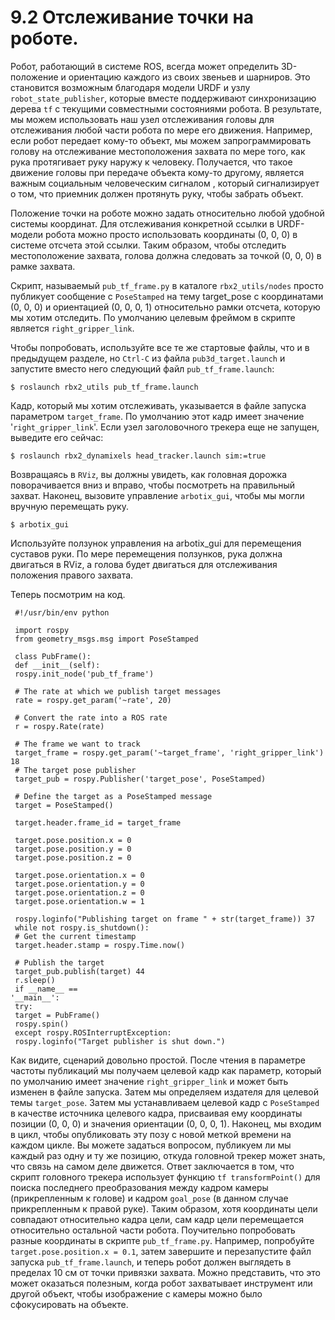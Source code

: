 # 9.2 Отслеживание точки на роботе.

Робот, работающий в системе ROS, всегда может определить 3D-положение и ориентацию каждого из своих звеньев и шарниров. Это становится возможным благодаря модели URDF и узлу `robot_state_publisher`, которые вместе поддерживают синхронизацию дерева `tf` с текущими совместными состояниями робота. В результате, мы можем использовать наш узел отслеживания головы для отслеживания любой части робота по мере его движения. Например, если робот передает кому-то объект, мы можем запрограммировать голову на отслеживание местоположения захвата по мере того, как рука протягивает руку наружу к человеку. Получается, что такое движение головы при передаче объекта кому-то другому, является важным социальным человеческим сигналом , который сигнализирует о том, что приемник должен протянуть руку, чтобы забрать объект. 

Положение точки на роботе можно задать относительно любой удобной системы координат. Для отслеживания конкретной ссылки в URDF-модели робота можно просто использовать координаты \(0, 0, 0\) в системе отсчета этой ссылки. Таким образом, чтобы отследить местоположение захвата, голова должна следовать за точкой \(0, 0, 0\) в рамке захвата.

Скрипт, называемый `pub_tf_frame.py` в каталоге `rbx2_utils/nodes` просто публикует сообщение с `PoseStamped` на тему target\_pose с координатами \(0, 0, 0\) и ориентацией \(0, 0, 0, 1\) относительно рамки отсчета, которую мы хотим отследить. По умолчанию целевым фреймом в скрипте является `right_gripper_link`.

Чтобы попробовать, используйте все те же стартовые файлы, что и в предыдущем разделе, но `Ctrl-C` из файла `pub3d_target.launch` и запустите вместо него следующий файл `pub_tf_frame.launch`:

```text
$ roslaunch rbx2_utils pub_tf_frame.launch
```

Кадр, который мы хотим отслеживать, указывается в файле запуска параметром `target_frame`. По умолчанию этот кадр имеет значение '`right_gripper_link`'. Если узел заголовочного трекера еще не запущен, выведите его сейчас:

```text
$ roslaunch rbx2_dynamixels head_tracker.launch sim:=true
```

Возвращаясь в `RViz`, вы должны увидеть, как головная дорожка поворачивается вниз и вправо, чтобы посмотреть на правильный захват. Наконец, вызовите управление `arbotix_gui`, чтобы мы могли вручную перемещать руку.

```text
$ arbotix_gui
```

Используйте ползунок управления на arbotix\_gui для перемещения суставов руки. По мере перемещения ползунков, рука должна двигаться в RViz, а голова будет двигаться для отслеживания положения правого захвата. 

Теперь посмотрим на код.

```text
 #!/usr/bin/env python

 import rospy
 from geometry_msgs.msg import PoseStamped

 class PubFrame():
 def __init__(self):
 rospy.init_node('pub_tf_frame')

 # The rate at which we publish target messages
 rate = rospy.get_param('~rate', 20)

 # Convert the rate into a ROS rate
 r = rospy.Rate(rate)
 
 # The frame we want to track
 target_frame = rospy.get_param('~target_frame', 'right_gripper_link') 18
 # The target pose publisher
 target_pub = rospy.Publisher('target_pose', PoseStamped)

 # Define the target as a PoseStamped message
 target = PoseStamped()

 target.header.frame_id = target_frame

 target.pose.position.x = 0
 target.pose.position.y = 0
 target.pose.position.z = 0

 target.pose.orientation.x = 0
 target.pose.orientation.y = 0
 target.pose.orientation.z = 0
 target.pose.orientation.w = 1

 rospy.loginfo("Publishing target on frame " + str(target_frame)) 37
 while not rospy.is_shutdown():
 # Get the current timestamp
 target.header.stamp = rospy.Time.now()

 # Publish the target
 target_pub.publish(target) 44
 r.sleep()
 if __name__ ==
'__main__':
 try:
 target = PubFrame()
 rospy.spin()
 except rospy.ROSInterruptException:
 rospy.loginfo("Target publisher is shut down.")
```

Как видите, сценарий довольно простой. После чтения в параметре частоты публикаций мы получаем целевой кадр как параметр, который по умолчанию имеет значение `right_gripper_link` и может быть изменен в файле запуска. Затем мы определяем издателя для целевой темы `target_pose`. Затем мы устанавливаем целевой кадр с `PoseStamped` в качестве источника целевого кадра, присваивая ему координаты позиции \(0, 0, 0\) и значения ориентации \(0, 0, 0, 1\). Наконец, мы входим в цикл, чтобы опубликовать эту позу с новой меткой времени на каждом цикле. Вы можете задаться вопросом, публикуем ли мы каждый раз одну и ту же позицию, откуда головной трекер может знать, что связь на самом деле движется. Ответ заключается в том, что скрипт головного трекера использует функцию `tf transformPoint()` для поиска последнего преобразования между кадром камеры \(прикрепленным к голове\) и кадром `goal_pose` \(в данном случае прикрепленным к правой руке\). Таким образом, хотя координаты цели совпадают относительно кадра цели, сам кадр цели перемещается относительно остальной части робота. Поучительно попробовать разные координаты в скрипте `pub_tf_frame.py`. Например, попробуйте `target.pose.position.x = 0.1`, затем завершите и перезапустите файл запуска `pub_tf_frame.launch`, и теперь робот должен выглядеть в пределах 10 см от точки привязки захвата. Можно представить, что это может оказаться полезным, когда робот захватывает инструмент или другой объект, чтобы изображение с камеры можно было сфокусировать на объекте.



